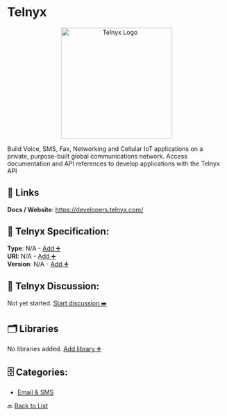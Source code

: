 # Telnyx
<p align="center">
    <img width="256" src="https://raw.githubusercontent.com/apis-list/apis-list/main/apis/telnyx/logo_256x256.png" alt="Telnyx Logo"/>
</p>
Build Voice, SMS, Fax, Networking and Cellular IoT applications on a private, purpose-built global communications network. Access documentation and API references to develop applications with the Telnyx API

##  🔗 Links
**Docs / Website**: https://developers.telnyx.com/

## 🧬 Telnyx Specification:
**Type**: N/A - [Add ➕](https://github.com/apis-list/apis-list/edit/main/apis/telnyx/telnyx.yaml)  
**URI**: N/A - [Add ➕](https://github.com/apis-list/apis-list/edit/main/apis/telnyx/telnyx.yaml)  
**Version**: N/A - [Add ➕](https://github.com/apis-list/apis-list/edit/main/apis/telnyx/telnyx.yaml)

## 💬 Telnyx Discussion:
Not yet started. [Start discussion ➡️](https://github.com/apis-list/apis-list/discussions/new)

## 🗂️ Libraries

No libraries added. [Add library ➕](https://github.com/apis-list/apis-list/edit/main/apis/telnyx/telnyx.yaml)    


## 🗄️ Categories:
- [Email & SMS](https://github.com/apis-list/apis-list#email--sms-)

🔙  [Back to List](https://github.com/apis-list/apis-list)
